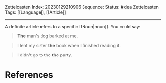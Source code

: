 Zettelcasten Index: 20230129210906
Sequence:
Status: #idea
Zettelcasten Tags: [[Language]], [[Article]]

---

A definite article refers to a specific [[Noun|noun]]. You could say:

>**The** man's dog barked at me.

>I lent my sister **the** book when I finished reading it.

>I didn't go to the **the** party.

# References